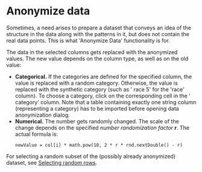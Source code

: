 <!-- TITLE: Anonymize data -->
<!-- SUBTITLE: -->

# Anonymize data

Sometimes, a need arises to prepare a dataset that conveys an idea of the structure in the data along with the patterns
in it, but does not contain the real data points. This is what 'Anonymize Data' functionality is for.

The data in the selected columns gets replaced with the anonymized values. The new value depends on the column type, as
well as on the old value:

* **Categorical.** If the categories are defined for the specified column, the value is replaced with a random category.
  Otherwise, the value is replaced with the synthetic category (such as '
  race 5' for the 'race' column). To choose a category, click on the corresponding cell in the '
  category' column. Note that a table containing exactly one string column (representing a category)
  has to be imported before opening data anonymization dialog.
* **Numerical.** The number gets randomly changed. The scale of the change depends on the specified _number
  randomization factor_ **r**. The actual formula is:
  ```
  newValue = col[i] * math.pow(10, 2 * r * rnd.nextDouble() - r)
  ``` 

For selecting a random subset of the (possibly already anonymized) dataset,
see [Selecting random rows](../explore/select-random-rows.md).
